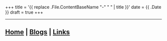 +++
title = '{{ replace .File.ContentBaseName "-" " " | title }}'
date = {{ .Date }}
draft = true
+++

---
[Home](/) | [Blogs](/blogs) | [Links](/misc/links)
---
